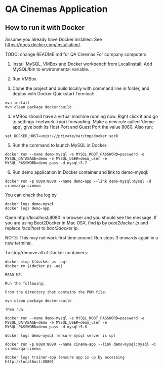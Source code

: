 # QA Cinemas Application

## How to run it with Docker
Assume you already have Docker installed. See https://docs.docker.com/installation/.

TODO: change README.md for QA Cinemas
For company computers:

1. Install MySQL, VMBox and Docker workbench from LocalInstall. Add MySQL/bin to environmental variable.

2. Run VMBox.

3. Clone the project and build locally with command line in folder, and deploy with Docker Quickstart Terminal:

~~~
mvn install
mvn clean package docker:build
~~~

4. VMBox should have a virtual machine running now. Right click it and go to settings->network->port forwarding. Make a new rule called 'demo-app', give both its Host Port and Guest Port the value 8080. Also run:

~~~
set DOCKER_HOST=unix:///private/var/tmp/docker.sock
~~~

5. Run the command to launch MySQL in Docker. 

~~~
docker run --name demo-mysql -e MYSQL_ROOT_PASSWORD=password -e MYSQL_DATABASE=demo -e MYSQL_USER=demo_user -e MYSQL_PASSWORD=demo_pass -d mysql:5.7
~~~

6. Run demo application in Docker container and link to demo-mysql:

~~~
docker run -p 8080:8080 --name demo-app --link demo-mysql:mysql -d cinema/qa-cinema
~~~

You can check the log by
~~~
docker logs demo-mysql
docker logs demo-app
~~~

Open http://localhost:8080 in browser and you should see the message. If you are using Boot2Docker in Mac OSX, 
find ip by *boot2docker ip* and replace _localhost_ to _boot2docker ip_.

NOTE: This may not work first time around. Run steps 3 onwards again in a new terminal.

To stop/remove all of Docker containers:

~~~
docker stop $(docker ps -aq)
docker rm $(docker ps -aq)

READ ME.

Run the following:

From the directory that contains the POM file:

mvn clean package docker:build

Then run:

docker run --name demo-mysql -e MYSQL_ROOT_PASSWORD=password -e MYSQL_DATABASE=demo -e MYSQL_USER=demo_user -e MYSQL_PASSWORD=demo_pass -d mysql:5.6

docker logs demo-mysql (ensure mysql server is up)

docker run -p 8080:8080 --name cinema-app --link demo-mysql:mysql -d cinema/qa-cinema

docker logs trainer-app (ensure app is up by accessing http://localhost:8080)

~~~

